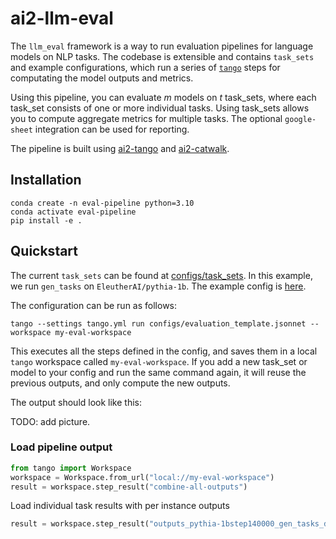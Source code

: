 
# ai2-llm-eval

The `llm_eval` framework is a way to run evaluation pipelines for language models on NLP tasks. 
The codebase is extensible and contains `task_sets` and example configurations, which run a series
of [`tango`](https://github.com/allenai/tango) steps for computating the model outputs and metrics.


Using this pipeline, you can evaluate _m_ models on _t_ task_sets, where each task_set consists of one or more individual tasks.
Using task_sets allows you to compute aggregate metrics for multiple tasks. The optional `google-sheet` integration can be used
for reporting.

The pipeline is built using [ai2-tango](https://github.com/allenai/tango) and [ai2-catwalk](https://github.com/allenai/catwalk).

## Installation

```commandline
conda create -n eval-pipeline python=3.10
conda activate eval-pipeline
pip install -e .
```

## Quickstart

The current `task_sets` can be found at [configs/task_sets](configs/task_sets). In this example, we run `gen_tasks` on `EleutherAI/pythia-1b`. The example config is [here](configs/example_config.jsonnet).

The configuration can be run as follows:

```commandline
tango --settings tango.yml run configs/evaluation_template.jsonnet --workspace my-eval-workspace
```

This executes all the steps defined in the config, and saves them in a local `tango` workspace called `my-eval-workspace`. If you add a new task_set or model to your config and run the same command again, it will reuse the previous outputs, and only compute the new outputs.

The output should look like this:

TODO: add picture.


### Load pipeline output

```python
from tango import Workspace
workspace = Workspace.from_url("local://my-eval-workspace")
result = workspace.step_result("combine-all-outputs")
```

Load individual task results with per instance outputs

```python
result = workspace.step_result("outputs_pythia-1bstep140000_gen_tasks_drop")
```


